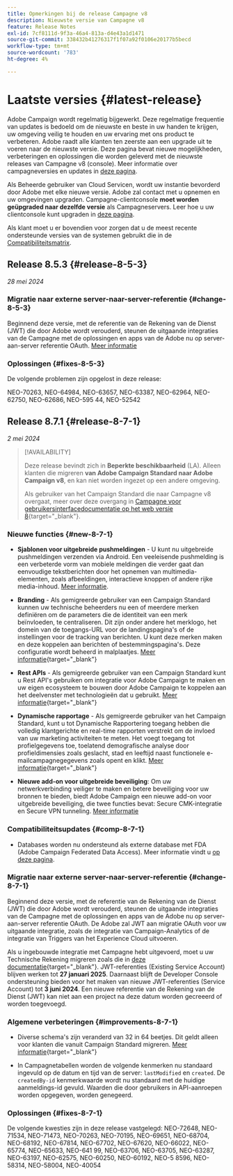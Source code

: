 ```yaml
---
title: Opmerkingen bij de release Campagne v8
description: Nieuwste versie van Campagne v8
feature: Release Notes
exl-id: 7cf8111d-9f3a-46a4-813a-d4e43a1d1471
source-git-commit: 338432b41276317f1f07a92f0106e20177b5becd
workflow-type: tm+mt
source-wordcount: '783'
ht-degree: 4%

---
```


# Laatste versies {#latest-release}

Adobe Campaign wordt regelmatig bijgewerkt. Deze regelmatige frequentie van updates is bedoeld om de nieuwste en beste in uw handen te krijgen, uw omgeving veilig te houden en uw ervaring met ons product te verbeteren. Adobe raadt alle klanten ten zeerste aan een upgrade uit te voeren naar de nieuwste versie. Deze pagina bevat nieuwe mogelijkheden, verbeteringen en oplossingen die worden geleverd met de nieuwste releases van Campagne v8 (console). Meer informatie over campagneversies en updates in [deze pagina](upgrades.md).

Als Beheerde gebruiker van Cloud Servicen, wordt uw instantie bevorderd door Adobe met elke nieuwe versie. Adobe zal contact met u opnemen en uw omgevingen upgraden. Campagne-clientconsole **moet worden geüpgraded naar dezelfde versie** als Campagneservers. Leer hoe u uw clientconsole kunt upgraden in [deze pagina](../start/connect.md#upgrade-ac-console).

Als klant moet u er bovendien voor zorgen dat u de meest recente ondersteunde versies van de systemen gebruikt die in de [Compatibiliteitsmatrix](compatibility-matrix.md).

## Release 8.5.3 {#release-8-5-3}

_28 mei 2024_

### Migratie naar externe server-naar-server-referentie {#change-8-5-3}

Beginnend deze versie, met de referentie van de Rekening van de Dienst (JWT) die door Adobe wordt verouderd, steunen de uitgaande integraties van de Campagne met de oplossingen en apps van de Adobe nu op server-aan-server referentie OAuth. [Meer informatie](#change-8-7-1)

### Oplossingen {#fixes-8-5-3}

De volgende problemen zijn opgelost in deze release:

NEO-70263, NEO-64984, NEO-63657, NEO-63387, NEO-62964, NEO-62750, NEO-62686, NEO-595 44, NEO-52542

## Release 8.7.1 {#release-8-7-1}

_2 mei 2024_

>[!AVAILABILITY]
>
>Deze release bevindt zich in **Beperkte beschikbaarheid** (LA). Alleen klanten die migreren **van Adobe Campaign Standard naar Adobe Campaign v8**, en kan niet worden ingezet op een andere omgeving.
>
>Als gebruiker van het Campaign Standard die naar Campagne v8 overgaat, meer over deze overgang in [Campagne voor gebruikersinterfacedocumentatie op het web versie 8](https://experienceleague.adobe.com/en/docs/campaign-web/v8/release-notes/acs-migration){target="_blank"}.

### Nieuwe functies {#new-8-7-1}

* **Sjablonen voor uitgebreide pushmeldingen** - U kunt nu uitgebreide pushmeldingen verzenden via Android. Een veeleisende pushmelding is een verbeterde vorm van mobiele meldingen die verder gaat dan eenvoudige tekstberichten door het opnemen van multimedia-elementen, zoals afbeeldingen, interactieve knoppen of andere rijke media-inhoud. [Meer informatie](../send/rich-push.md).

* **Branding** - Als gemigreerde gebruiker van een Campaign Standard kunnen uw technische beheerders nu een of meerdere merken definiëren om de parameters die de identiteit van een merk beïnvloeden, te centraliseren. Dit zijn onder andere het merklogo, het domein van de toegangs-URL voor de landingspagina&#39;s of de instellingen voor de tracking van berichten. U kunt deze merken maken en deze koppelen aan berichten of bestemmingspagina&#39;s. Deze configuratie wordt beheerd in malplaatjes. [Meer informatie](https://experienceleague.adobe.com/docs/experience-cloud/campaign/branding/branding-gs.html){target="_blank"}

* **Rest APIs** - Als gemigreerde gebruiker van een Campaign Standard kunt u Rest API&#39;s gebruiken om integratie voor Adobe Campaign te maken en uw eigen ecosysteem te bouwen door Adobe Campaign te koppelen aan het deelvenster met technologieën dat u gebruikt. [Meer informatie](https://experienceleague.adobe.com/docs/experience-cloud/campaign/apis/get-started-apis.html){target="_blank"}

* **Dynamische rapportage** - Als gemigreerde gebruiker van het Campaign Standard, kunt u tot Dynamische Rapportering toegang hebben die volledig klantgerichte en real-time rapporten verstrekt om de invloed van uw marketing activiteiten te meten. Het voegt toegang tot profielgegevens toe, toelatend demografische analyse door profieldimensies zoals geslacht, stad en leeftijd naast functionele e-mailcampagnegegevens zoals opent en klikt. [Meer informatie](https://experienceleague.adobe.com/docs/experience-cloud/campaign/reporting/get-started-reporting.html){target="_blank"}

* **Nieuwe add-on voor uitgebreide beveiliging**: Om uw netwerkverbinding veiliger te maken en betere beveiliging voor uw bronnen te bieden, biedt Adobe Campaign een nieuwe add-on voor uitgebreide beveiliging, die twee functies bevat: Secure CMK-integratie en Secure VPN tunneling. [Meer informatie](../config/enhanced-security.md)


### Compatibiliteitsupdates {#comp-8-7-1}

* Databases worden nu ondersteund als externe database met FDA (Adobe Campaign Federated Data Access). Meer informatie vindt u [op deze pagina](compatibility-matrix.md#FederatedDataAccessFDA).

### Migratie naar externe server-naar-server-referentie {#change-8-7-1}

Beginnend deze versie, met de referentie van de Rekening van de Dienst (JWT) die door Adobe wordt verouderd, steunen de uitgaande integraties van de Campagne met de oplossingen en apps van de Adobe nu op server-aan-server referentie OAuth. De Adobe zal JWT aan migratie OAuth voor uw uitgaande integratie, zoals de integratie van Campaign-Analytics of de integratie van Triggers van het Experience Cloud uitvoeren.

Als u ingebouwde integratie met Campagne hebt uitgevoerd, moet u uw Technische Rekening migreren zoals die in [deze documentatie](https://developer.adobe.com/developer-console/docs/guides/authentication/ServerToServerAuthentication/migration/){target="_blank"}. JWT-referenties (Existing Service Account) blijven werken tot **27 januari 2025**. Daarnaast blijft de Developer Console ondersteuning bieden voor het maken van nieuwe JWT-referenties (Service Account) tot **3 juni 2024**. Een nieuwe referentie van de Rekening van de Dienst (JWT) kan niet aan een project na deze datum worden gecreeerd of worden toegevoegd.


### Algemene verbeteringen {#improvements-8-7-1}

* Diverse schema&#39;s zijn veranderd van 32 in 64 beetjes. Dit geldt alleen voor klanten die vanuit Campaign Standard migreren. [Meer informatie](https://experienceleague.adobe.com/docs/experience-cloud/campaign/technotes/64-bit-tables.html){target="_blank"}

* In Campagnetabellen worden de volgende kenmerken nu standaard ingevuld op de datum en tijd van de server: `lastModified` en `created`. De `createdBy-id` kenmerkwaarde wordt nu standaard met de huidige aanmeldings-id gevuld. Waarden die door gebruikers in API-aanroepen worden opgegeven, worden genegeerd. <!--This configuration can be changed in the Campaign server configuration file. As a Managed Cloud Services customer, you must reach out to Adobe to change this default configuration.-->

### Oplossingen {#fixes-8-7-1}

De volgende kwesties zijn in deze release vastgelegd: NEO-72648, NEO-71534, NEO-71473, NEO-70263, NEO-70195, NEO-69651, NEO-68704, NEO-68192, NEO-67814, NEO-67702, NEO-67620, NEO-66022, NEO-65774, NEO-65633, NEO-641 99, NEO-63706, NEO-63705, NEO-63287, NEO-63197, NEO-62575, NEO-60250, NEO-60192, NEO-5 8596, NEO-58314, NEO-58004, NEO-40054

